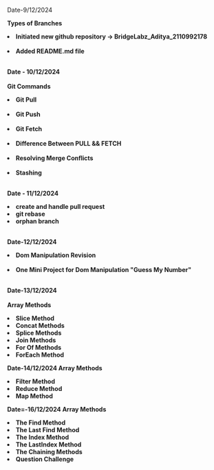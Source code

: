 Date-9/12/2024

<strong>Types of Branches<strong>


<li>Initiated new github repository -> BridgeLabz_Aditya_2110992178</li></br>
<li>Added README.md file</li>
</br>

Date - 10/12/2024</br>
</br>
<strong>Git Commands</strong>

<li>Git Pull</li><br/>
<li>Git Push </li><br />
<li>Git Fetch</li><br />
<li>Difference Between PULL && FETCH</li><br />
<li>Resolving Merge Conflicts</li><br />
<li>Stashing</li><br />


Date - 11/12/2024
<li>create and handle pull request</li>
<li>git rebase</li>
<li>orphan branch</li>
</br>

Date-12/12/2024

<li>Dom Manipulation Revision</li><br/>
<li>One Mini Project for Dom Manipulation "Guess My Number"</li></br>

Date-13/12/2024 </br>
</br>
<strong>Array Methods</strong>
</br>
<li>Slice Method</li>
<li>Concat Methods</li>
<li>Splice Methods</li>
<li>Join Methods</li>
<li>For Of Methods</li>
<li>ForEach Method</li>


Date-14/12/2024
<strong>Array Methods<strong>
<li>Filter Method</li>
<li>Reduce Method</li>
<li>Map Method</li>

Date=-16/12/2024
<strong>Array Methods<strong>
<li>The Find Method</li>
<li>The Last Find Method </li>
<li>The Index Method</li>
<li>The LastIndex Method</li>
<li>The Chaining Methods</li>
<li>Question Challenge</li>






